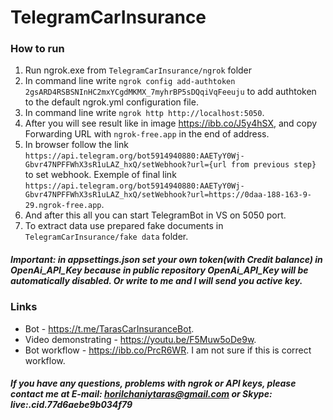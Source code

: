 # TelegramCarInsurance

### How to run
1. Run ngrok.exe from `TelegramCarInsurance/ngrok` folder
2. In command line write `ngrok config add-authtoken 2gsARD4RSBSNInHC2mxYCgdMKMX_7myhrBP5sDQqiVqFeeuju` to add authtoken to the default ngrok.yml configuration file.
3. In command line write `ngrok http http://localhost:5050`.
4. After you will see result like in image https://ibb.co/J5y4hSX, and copy Forwarding URL with `ngrok-free.app` in the end of address.
5. In browser follow the link `https://api.telegram.org/bot5914940880:AAETyY0Wj-Gbvr47NPFFWhX3sR1uLAZ_hxQ/setWebhook?url={url from previous step}` to set webhook. Exemple of final link `https://api.telegram.org/bot5914940880:AAETyY0Wj-Gbvr47NPFFWhX3sR1uLAZ_hxQ/setWebhook?url=https://0daa-188-163-9-29.ngrok-free.app`.
6. And after this all you can start TelegramBot in VS on 5050 port.
7. To extract data use prepared fake documents in `TelegramCarInsurance/fake data` folder.

##### Important: in appsettings.json set your own token(with Credit balance)  in OpenAi_API_Key because in public repository OpenAi_API_Key will be automatically disabled. Or write to me and I will send you active key.

### Links 
- Bot - https://t.me/TarasCarInsuranceBot.
- Video demonstrating - https://youtu.be/F5Muw5oDe9w.
- Bot workflow - https://ibb.co/PrcR6WR. I am not sure if this is correct workflow.

##### If you have any questions, problems with ngrok or API keys, please contact me at E-mail: horilchaniytaras@gmail.com or Skype: live:.cid.77d6aebe9b034f79
